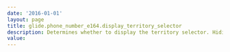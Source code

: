 ```yaml
---
date: '2016-01-01'
layout: page
title: glide.phone_number_e164.display_territory_selector
description: Determines whether to display the territory selector. Hiding the territory selector restricts users to entering only local or national phone numbers.
value:  
---
```

